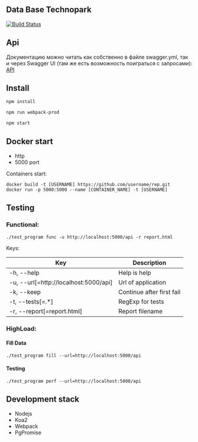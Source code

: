 ## Data Base Technopark

[![Build Status](https://travis-ci.org/vladpereskokov/db_technopark.svg?branch=master)](https://travis-ci.org/vladpereskokov/db_technopark)

## Api

Документацию можно читать как собственно в файле swagger.yml, так и через Swagger UI 
(там же есть возможность поиграться с запросами): [API](https://tech-db-forum.bozaro.ru/)

## Install

```sh
npm install
```

```sh
npm run webpack-prod
```

```sh
npm start
```

## Docker start

 * http
 * 5000 port

Containers start:

```
docker build -t [USERNAME] https://github.com/username/rep.git
docker run -p 5000:5000 --name [CONTAINER_NAME] -t [USERNAME]
```

## Testing

### Functional:

```
./test_program func -u http://localhost:5000/api -r report.html
```

Keys:

Key                                   | Description
---                                   | ---
-h, --help                            | Help is help
-u, --url[=http://localhost:5000/api] | Url of application
-k, --keep                            | Continue after first fail
-t, --tests[=.*]                      | RegExp for tests
-r, --report[=report.html]            | Report filename


### HighLoad:

#### Fill Data

```
./test_program fill --url=http://localhost:5000/api

```

#### Testing

```
./test_program perf --url=http://localhost:5000/api

```

## Development stack

- Nodejs
- Koa2
- Webpack
- PgPromise

